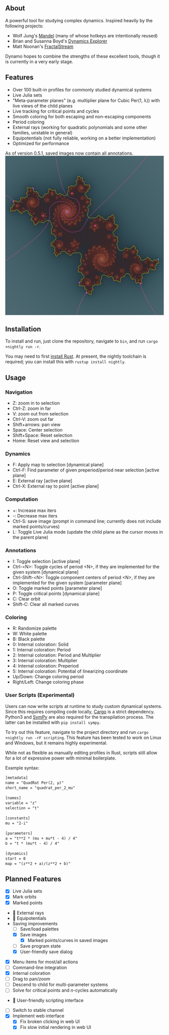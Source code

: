 ## About

A powerful tool for studying complex dynamics. Inspired heavily by the following projects:

- Wolf Jung's [Mandel](https://mndynamics.com/indexp.html) (many of whose hotkeys are intentionally reused)
- Brian and Susanna Boyd's [Dynamics Explorer](https://sourceforge.net/projects/detool/)
- Matt Noonan's [FractalStream](https://pi.math.cornell.edu/~noonan/fstream.html)

Dynamo hopes to combine the strengths of these excellent tools, though it is currently in a very early stage.

## Features

- Over 100 built-in profiles for commonly studied dynamical systems
- Live Julia sets
- "Meta-parameter planes" (e.g. multiplier plane for Cubic Per(1, λ)) with live views of the child planes
- Live tracking for critical points and cycles
- Smooth coloring for both escaping and non-escaping components
- Period coloring
- External rays (working for quadratic polynomials and some other families, unstable in general)
- Equipotentials (not fully reliable, working on a better implementation)
- Optimized for performance

As of version 0.5.1, saved images now contain all annotations.
![Example image showing external rays, equipotentials, and periodic points](images/sample.png)

## Installation

To install and run, just clone the repository, navigate to `bin`, and run `cargo +nightly run -r`.

You may need to first [install Rust](https://rustup.rs/). At present, the nightly toolchain is required; you can install this with `rustup install nightly`.

## Usage

### Navigation

- Z: zoom in to selection
- Ctrl-Z: zoom in far
- V: zoom out from selection
- Ctrl-V: zoom out far
- Shift+arrows: pan view
- Space: Center selection
- Shift+Space: Reset selection
- Home: Reset view and selection

### Dynamics

- F: Apply map to selection [dynamical plane]
- Ctrl-F: Find parameter of given preperiod/period near selection [active plane]
- E: External ray [active plane]
- Ctrl-X: External ray to point [active plane]

### Computation

- +: Increase max iters
- -: Decrease max iters
- Ctrl-S: save image (prompt in command line; currently does not include marked points/curves)
- L: Toggle Live Julia mode (update the child plane as the cursor moves in the parent plane)

### Annotations

- I: Toggle selection [active plane]
- Ctrl-\<N\>: Toggle cycles of period \<N\>, if they are implemented for the given system [dynamical plane]
- Ctrl-Shift-\<N\>: Toggle component centers of period \<N\>, if they are implemented for the given system [parameter plane]
- O: Toggle marked points [parameter plane]
- P: Toggle critical points [dynamical plane]
- C: Clear orbit
- Shift-C: Clear all marked curves

### Coloring

- R: Randomize palette
- W: White palette
- B: Black palette
- 0: Internal coloration: Solid
- 1: Internal coloration: Period
- 2: Internal coloration: Period and Multiplier
- 3: Internal coloration: Multiplier
- 4: Internal coloration: Preperiod
- 5: Internal coloration: Potential of linearizing coordinate
- Up/Down: Change coloring period
- Right/Left: Change coloring phase

### User Scripts (Experimental)

Users can now write scripts at runtime to study custom dynamical systems.
Since this requires compiling code locally, [Cargo](https://rustup.rs/) is a strict dependency.
Python3 and [SymPy](https://www.sympy.org/en/index.html) are also required for the transpilation process. The latter can be installed with `pip install sympy`.

To try out this feature, navigate to the project directory and run `cargo +nightly run -rF scripting`.
This feature has been tested to work on Linux and Windows, but it remains highly experimental.

While not as flexible as manually editing profiles in Rust, scripts still allow
for a lot of expressive power with minimal boilerplate.

Example syntax:

    [metadata]
    name = "QuadRat Per(2, μ)"
    short_name = "quadrat_per_2_mu"

    [names]
    variable = "z"
    selection = "t"

    [constants]
    mu = "2-i"

    [parameters]
    a = "t**2 * (mu + mu*t - 4) / 4"
    b = "t * (mu*t - 4) / 4"

    [dynamics]
    start = 0
    map = "(z**2 + a)/(z**2 + b)"

## Planned Features

- [x] Live Julia sets
- [x] Mark orbits
- [x] Marked points
- :hammer: External rays
- :hammer: Equipotentials
- Saving improvements
  - [ ] Save/load palettes
  - [x] Save images
    - [x] Marked points/curves in saved images
  - [ ] Save program state
  - [x] User-friendly save dialog
- [x] Menu items for most/all actions
- [ ] Command-line integration
- [x] Internal coloration
- [ ] Drag to pan/zoom
- [ ] Descend to child for multi-parameter systems
- [ ] Solve for critical points and $n$-cycles automatically
- :hammer: User-friendly scripting interface
- [ ] Switch to stable channel
- [x] Implement web interface
  - [x] Fix broken clicking in web UI
  - [x] Fix slow initial rendering in web UI
